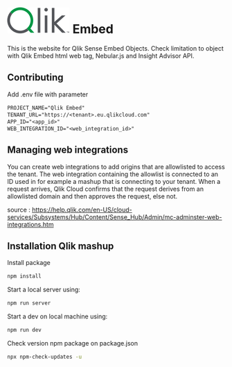 # ![Qlik logo](./src/img/Qlik_logo.svg) Embed

This is the website for Qlik Sense Embed Objects. Check limitation to object with Qlik Embed html web tag, Nebular.js and Insight Advisor API.

## Contributing

Add .env file with parameter

```.env
PROJECT_NAME="Qlik Embed"
TENANT_URL="https://<tenant>.eu.qlikcloud.com"
APP_ID="<app_id>"
WEB_INTEGRATION_ID="<web_integration_id>"
```

## Managing web integrations

You can create web integrations to add origins that are allowlisted to access the tenant. The web integration containing the allowlist is connected to an ID used in for example a mashup that is connecting to your tenant. When a request arrives, Qlik Cloud confirms that the request derives from an allowlisted domain and then approves the request, else not.

source : https://help.qlik.com/en-US/cloud-services/Subsystems/Hub/Content/Sense_Hub/Admin/mc-adminster-web-integrations.htm

## Installation Qlik mashup

Install package

```bash
npm install
```

Start a local server using:

```bash
npm run server
```

Start a dev on local machine using:

```bash
npm run dev
```

Check version npm package on package.json

```bash
npx npm-check-updates -u
```

